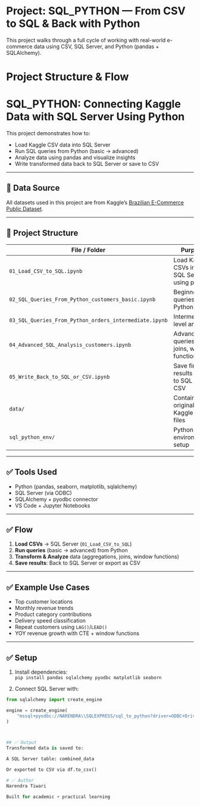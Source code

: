 # Project: SQL_PYTHON — From CSV to SQL & Back with Python

This project walks through a full cycle of working with real-world e-commerce data using CSV, SQL Server, and Python (pandas + SQLAlchemy).

#  Project Structure & Flow

# SQL_PYTHON: Connecting Kaggle Data with SQL Server Using Python

This project demonstrates how to:
- Load Kaggle CSV data into SQL Server
- Run SQL queries from Python (basic → advanced)
- Analyze data using pandas and visualize insights
- Write transformed data back to SQL Server or save to CSV

---

## 🔗 Data Source
All datasets used in this project are from Kaggle’s [Brazilian E-Commerce Public Dataset](https://www.kaggle.com/datasets/olistbr/brazilian-ecommerce).

---

## 📂 Project Structure

| File / Folder                          | Purpose                                         |
|----------------------------------------|-------------------------------------------------|
| `01_Load_CSV_to_SQL.ipynb`            | Load Kaggle CSVs into SQL Server using pandas   |
| `02_SQL_Queries_From_Python_customers_basic.ipynb` | Beginner SQL queries from Python                |
| `03_SQL_Queries_From_Python_orders_intermediate.ipynb` | Intermediate-level analysis                     |
| `04_Advanced_SQL_Analysis_customers.ipynb` | Advanced queries using joins, window functions  |
| `05_Write_Back_to_SQL_or_CSV.ipynb`   | Save final results back to SQL or CSV           |
| `data/`                               | Contains original Kaggle CSV files              |
| `sql_python_env/`                     | Python virtual environment setup                |

---

## ✅ Tools Used

- Python (pandas, seaborn, matplotlib, sqlalchemy)
- SQL Server (via ODBC)
- SQLAlchemy + pyodbc connector
- VS Code + Jupyter Notebooks

---

## ✅ Flow

1. **Load CSVs** → SQL Server (`01_Load_CSV_to_SQL`)
2. **Run queries** (basic → advanced) from Python
3. **Transform & Analyze** data (aggregations, joins, window functions)
4. **Save results**: Back to SQL Server or export as CSV

---

## ✅ Example Use Cases

- Top customer locations
- Monthly revenue trends
- Product category contributions
- Delivery speed classification
- Repeat customers using `LAG()`/`LEAD()`
- YOY revenue growth with CTE + window functions

---

## ✅ Setup

1. Install dependencies:  
   `pip install pandas sqlalchemy pyodbc matplotlib seaborn`

2. Connect SQL Server with:

```python
from sqlalchemy import create_engine

engine = create_engine(
    "mssql+pyodbc://NARENDRA\\SQLEXPRESS/sql_to_python?driver=ODBC+Driver+17+for+SQL+Server&trusted_connection=yes"
)



## ✅ Output
Transformed data is saved to:

A SQL Server table: combined_data

Or exported to CSV via df.to_csv()

# ✅ Author
Narendra Tiwari

Built for academic + practical learning
